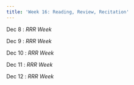 ```yaml
---
title: 'Week 16: Reading, Review, Recitation'
---
```


Dec 8
: *RRR Week*

Dec 9
: *RRR Week*

Dec 10
: *RRR Week*

Dec 11
: *RRR Week*

Dec 12
: *RRR Week*